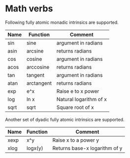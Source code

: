 # Math verbs 

Following fully atomic monadic intrinsics are supported. 

| Name | Function | Comment
| --- | --- |--- |
| sin | sine | argument in radians |
| asin | arcsine | returns radians |
| cos | cosine |argument in radians |
| acos | arccosine |returns radians |
| tan | tangent |argument in radians |
| atan | arctangent |returns radians |
| exp | e^x | Raise e to x power |
| log | ln x | Natural logarithm of x |
| sqrt | sqrt | Square root of x |

Another set of dyadic fully atomic intrinsics are supported.

| Name | Function | Comment
| --- | --- |--- |
| xexp | x^y | Raise x to a power y |
| xlog | logx(y) | Returns base-x logarithm of y |

